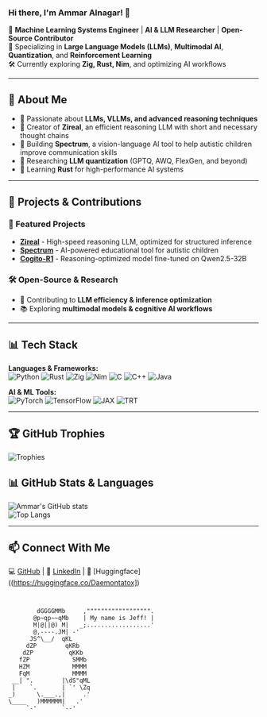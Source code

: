 



### Hi there, I'm Ammar Alnagar! 👋

🚀 **Machine Learning Systems Engineer** | **AI & LLM Researcher** | **Open-Source Contributor**  
🔬 Specializing in **Large Language Models (LLMs)**, **Multimodal AI**, **Quantization**, and **Reinforcement Learning**  
🛠 Currently exploring **Zig, Rust, Nim**, and optimizing AI workflows  

---

## 🧠 About Me
- 🔎 Passionate about **LLMs, VLLMs, and advanced reasoning techniques**
- 📜 Creator of **Zireal**, an efficient reasoning LLM with short and necessary thought chains
- 🤖 Building **Spectrum**, a vision-language AI tool to help autistic children improve communication skills
- 🎯 Researching **LLM quantization** (GPTQ, AWQ, FlexGen, and beyond)
- 🦀 Learning **Rust** for high-performance AI systems

---

## 🔨 Projects & Contributions
### 🚀 Featured Projects
- **[Zireal](https://github.com/Ammar-Alnagar)** - High-speed reasoning LLM, optimized for structured inference
- **[Spectrum](https://github.com/Ammar-Alnagar)** - AI-powered educational tool for autistic children
- **[Cogito-R1](https://github.com/Ammar-Alnagar)** - Reasoning-optimized model fine-tuned on Qwen2.5-32B

### 🛠 Open-Source & Research
- 📝 Contributing to **LLM efficiency & inference optimization**
- 📚 Exploring **multimodal models & cognitive AI workflows**

---

## 📊 Tech Stack
**Languages & Frameworks:**  
![Python](https://img.shields.io/badge/Python-FFD43B?style=flat&logo=python&logoColor=blue) 
![Rust](https://img.shields.io/badge/Rust-000000?style=flat&logo=rust&logoColor=white)
![Zig](https://img.shields.io/badge/Zig-F7A41D?style=flat&logo=zig&logoColor=white)
![Nim](https://img.shields.io/badge/Nim-FFE953?style=flat&logo=nim&logoColor=black)
![C](https://img.shields.io/badge/C-00599C?style=flat&logo=c&logoColor=white)
![C++](https://img.shields.io/badge/C++-00599C?style=flat&logo=c%2B%2B&logoColor=white)
![Java](https://img.shields.io/badge/Java-ED8B00?style=flat&logo=java&logoColor=white)

**AI & ML Tools:**  
![PyTorch](https://img.shields.io/badge/PyTorch-EE4C2C?style=flat&logo=pytorch&logoColor=white)
![TensorFlow](https://img.shields.io/badge/TensorFlow-FF6F00?style=flat&logo=tensorflow&logoColor=white)
![JAX](https://img.shields.io/badge/JAX-007ACC?style=flat&logo=jax&logoColor=white)
![TRT](https://img.shields.io/badge/TensorRT-76B900?style=flat&logo=nvidia&logoColor=white)

---

## 🏆 GitHub Trophies
![Trophies](https://github-profile-trophy.vercel.app/?username=Ammar-Alnagar&theme=radical)

## 📊 GitHub Stats & Languages
![Ammar's GitHub stats](https://github-readme-stats.vercel.app/api?username=Ammar-Alnagar&show_icons=true&theme=radical)  
![Top Langs](https://github-readme-stats.vercel.app/api/top-langs/?username=Ammar-Alnagar&layout=compact&theme=radical)

---

## 📫 Connect With Me
💻 [GitHub](https://github.com/Ammar-Alnagar) | 📜 [LinkedIn](https://www.linkedin.com/in/ammar-alnagar-393413201/) | 📝 [Huggingface]((https://huggingface.co/Daemontatox])



```

                      
        dGGGGMMb     ,"""""""""""""""""".
       @p~qp~~qMb    | My name is Jeff! |
       M|@||@) M|   _;..................'
       @,----.JM| -'
      JS^\__/  qKL
     dZP        qKRb
    dZP          qKKb
   fZP            SMMb
   HZM            MMMM
   FqM            MMMM
 __| ".        |\dS"qML
 |    `.       | `' \Zq
_)      \.___.,|     .'
\____   )MMMMMM|   .'
     `-'       `--' 

```


